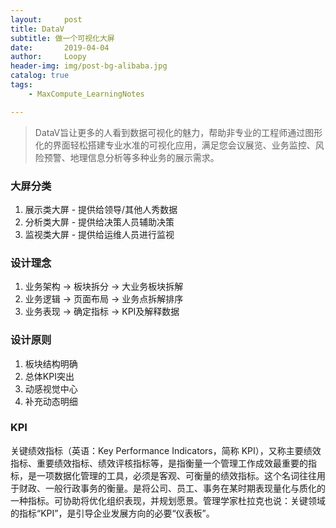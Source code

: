 ```yaml
---
layout:     post
title: DataV
subtitle: 做一个可视化大屏
date:       2019-04-04
author:     Loopy
header-img: img/post-bg-alibaba.jpg
catalog: true
tags:
    - MaxCompute_LearningNotes

---
```


> DataV旨让更多的人看到数据可视化的魅力，帮助非专业的工程师通过图形化的界面轻松搭建专业水准的可视化应用，满足您会议展览、业务监控、风险预警、地理信息分析等多种业务的展示需求。

### 大屏分类
1. 展示类大屏 - 提供给领导/其他人秀数据
2. 分析类大屏 - 提供给决策人员辅助决策
3. 监视类大屏 - 提供给运维人员进行监视

### 设计理念
1. 业务架构 -> 板块拆分 -> 大业务板块拆解
2. 业务逻辑 -> 页面布局 -> 业务点拆解排序
3. 业务表现 -> 确定指标 -> KPI及解释数据

### 设计原则
1. 板块结构明确
2. 总体KPI突出
3. 动感视觉中心
4. 补充动态明细

### KPI
关键绩效指标（英语：Key Performance Indicators，简称 KPI），又称主要绩效指标、重要绩效指标、绩效评核指标等，是指衡量一个管理工作成效最重要的指标，是一项数据化管理的工具，必须是客观、可衡量的绩效指标。这个名词往往用于财政、一般行政事务的衡量。是将公司、员工、事务在某时期表现量化与质化的一种指标。可协助将优化组织表现，并规划愿景。管理学家杜拉克也说：关键领域的指标“KPI”，是引导企业发展方向的必要“仪表板”。